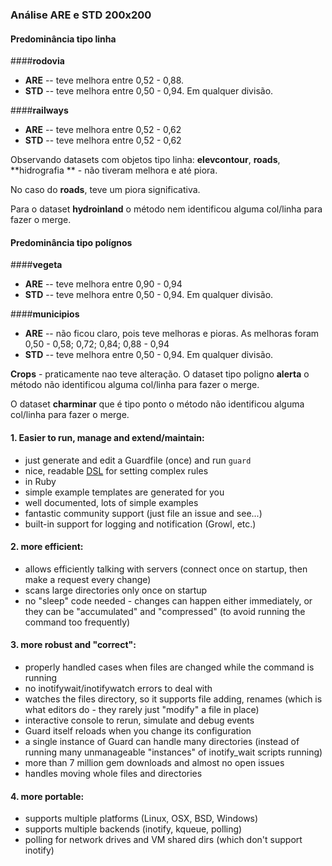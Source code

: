 ### Análise ARE e STD 200x200

#### Predominância tipo linha

####**rodovia** 
- **ARE** -- teve melhora entre 0,52 - 0,88.
- **STD** -- teve melhora entre 0,50 - 0,94. Em qualquer divisão.


####**railways** 
- **ARE** -- teve melhora entre 0,52 - 0,62
- **STD** -- teve melhora entre 0,52 - 0,62


Observando datasets com objetos tipo linha: **elevcontour**, **roads**, **hidrografia ** - não tiveram melhora e até piora.

No caso do **roads**, teve um piora significativa.

Para o dataset **hydroinland** o método nem identificou alguma col/linha para fazer o merge.

#### Predominância tipo polígnos

####**vegeta** 
- **ARE** -- teve melhora entre 0,90 - 0,94
- **STD** -- teve melhora entre 0,50 - 0,94. Em qualquer divisão.


####**municipios**
- **ARE** -- não ficou claro, pois teve melhoras e pioras. As melhoras foram 0,50 - 0,58; 0,72; 0,84; 0,88 - 0,94
- **STD** -- teve melhora entre 0,50 - 0,94. Em qualquer divisão.


**Crops** - praticamente nao teve alteração.
O dataset tipo poligno **alerta** o método não identificou alguma col/linha para fazer o merge.


O dataset **charminar** que é tipo ponto o método não identificou alguma col/linha para fazer o merge.




#### 1. Easier to run, manage and extend/maintain:

- just generate and edit a Guardfile (once) and run `guard`
- nice, readable [DSL](https://github.com/guard/guard/wiki/Guardfile-DSL---Configuring-Guard) for setting complex rules
- in Ruby
- simple example templates are generated for you
- well documented, lots of simple examples
- fantastic community support (just file an issue and see...)
- built-in support for logging and notification (Growl, etc.)


#### 2. more efficient:

- allows efficiently talking with servers (connect once on startup, then make a request every change)
- scans large directories only once on startup
- no "sleep" code needed - changes can happen either immediately, or they can be "accumulated" and "compressed" (to avoid running the command too frequently)


#### 3. more robust and "correct":

- properly handled cases when files are changed while the command is running
- no inotifywait/inotifywatch errors to deal with
- watches the files directory, so it supports file adding, renames (which is what editors do - they rarely just "modify" a file in place)
- interactive console to rerun, simulate and debug events
- Guard itself reloads when you change its configuration
- a single instance of Guard can handle many directories (instead of running many unmanageable "instances" of inotify_wait scripts running)
- more than 7 million gem downloads and almost no open issues
- handles moving whole files and directories

#### 4. more portable:

- supports multiple platforms (Linux, OSX, BSD, Windows)
- supports multiple backends (inotify, kqueue, polling)
- polling for network drives and VM shared dirs (which don't support inotify)

